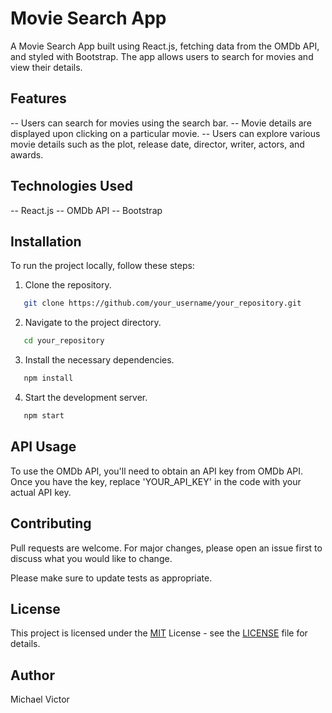 # Movie Search App

A Movie Search App built using React.js, fetching data from the OMDb API, and styled with Bootstrap. The app allows users to search for movies and view their details.

## Features
-- Users can search for movies using the search bar.
-- Movie details are displayed upon clicking on a particular movie.
-- Users can explore various movie details such as the plot, release date, director, writer, actors, and awards.

## Technologies Used
-- React.js
-- OMDb API
-- Bootstrap

## Installation
To run the project locally, follow these steps:

1. Clone the repository.
```sh
   git clone https://github.com/your_username/your_repository.git
```

2. Navigate to the project directory.
```sh
   cd your_repository
```

3. Install the necessary dependencies.
```sh
   npm install
```
4. Start the development server.
```sh
   npm start
```

## API Usage

To use the OMDb API, you'll need to obtain an API key from OMDb API. Once you have the key, replace 'YOUR_API_KEY' in the code with your actual API key.

## Contributing

Pull requests are welcome. For major changes, please open an issue first to discuss what you would like to change.

Please make sure to update tests as appropriate.

## License

This project is licensed under the [MIT](https://opensource.org/licenses/MIT) License - see the [LICENSE](https://opensource.org/licenses/MIT) file for details.

## Author

Michael Victor